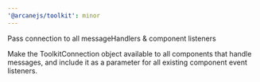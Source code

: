 ```yaml
---
'@arcanejs/toolkit': minor
---
```


Pass connection to all messageHandlers & component listeners

Make the ToolkitConnection object available to all components that handle
messages,
and include it as a parameter for all existing component event listeners.
